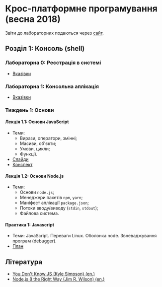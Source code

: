 # Крос-платформне програмування (весна 2018)

Звіти до лабораторних подаються через [сайт](http://novel.university).

## Розділ 1: Консоль (shell)

### Лабораторна 0: Реєстрація в системі
- [Вказівки](labs/00-registration.md)

### Лабораторна 1: Консольна аплікація
- [Вказівки](labs/01-console.md)

### Тиждень 1: Основи

#### Лекція 1.1: Основи JavaScript
- Теми:
  - Вирази, оператори, змінні;
  - Масиви, об'єкти;
  - Умови, цикли;
  - Функції.
- [Слайди](/slides/01_1-javascript-basics)
- [Конспект](/lectures/01_1-javascript-basics.md)

#### Лекція 1.2: Основи Node.js
- Теми:
  - Основи `node.js`;
  - Менеджери пакетів `npm`, `yarn`;
  - Маніфест аплікації `package.json`;
  - Потоки вводу/виводу (`stdin`, `stdout`);
  - Файлова система.

#### Практика 1: Javascript
- Теми: JavaScript. Переваги Linux. Оболонка node. Звневаджування програм (debugger).
- [План](/seminars/01-javascript.md)

## Література
- [You Don't Know JS (Kyle Simpson) (en.)](https://github.com/getify/You-Dont-Know-JS)
- [Node.js 8 the Right Way (Jim R. Wilson) (en.)](https://pragprog.com/book/jwnode2/node-js-8-the-right-way)
